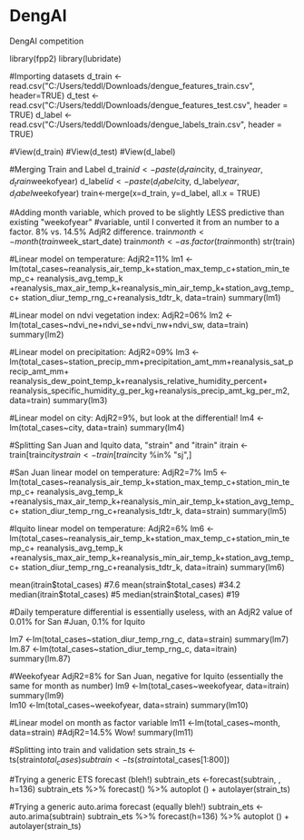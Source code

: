 # DengAI
DengAI competition 

library(fpp2)
library(lubridate)

#Importing datasets
d_train <- read.csv("C:/Users/teddl/Downloads/dengue_features_train.csv", header=TRUE)
d_test <- read.csv("C:/Users/teddl/Downloads/dengue_features_test.csv", header = TRUE)
d_label <-read.csv("C:/Users/teddl/Downloads/dengue_labels_train.csv", header = TRUE)

#View(d_train)
#View(d_test)
#View(d_label)

#Merging Train and Label
d_train$id <- paste(d_train$city, d_train$year,d_train$weekofyear)
d_label$id <- paste(d_label$city, d_label$year,d_label$weekofyear)
train<-merge(x=d_train, y=d_label, all.x = TRUE)

#Adding month variable, which proved to be slightly LESS predictive than existing "weekofyear" 
#variable, until I converted it from an number to a factor. 8% vs. 14.5% AdjR2 difference.
train$month<-month(train$week_start_date)
train$month<-as.factor(train$month)
str(train)

#Linear model on temperature: AdjR2=11%
lm1 <-lm(total_cases~reanalysis_air_temp_k+station_max_temp_c+station_min_temp_c+
         reanalysis_avg_temp_k +reanalysis_max_air_temp_k+reanalysis_min_air_temp_k+station_avg_temp_c+
           station_diur_temp_rng_c+reanalysis_tdtr_k,  data=train)
summary(lm1)

#Linear model on ndvi vegetation index: AdjR2=06%
lm2 <-lm(total_cases~ndvi_ne+ndvi_se+ndvi_nw+ndvi_sw,  data=train)
summary(lm2)

#Linear model on precipitation: AdjR2=09%
lm3 <-lm(total_cases~station_precip_mm+precipitation_amt_mm+reanalysis_sat_precip_amt_mm+
           reanalysis_dew_point_temp_k+reanalysis_relative_humidity_percent+
           reanalysis_specific_humidity_g_per_kg+reanalysis_precip_amt_kg_per_m2,  data=train)
summary(lm3)

#Linear model on city: AdjR2=9%, but look at the differential!
lm4 <-lm(total_cases~city,  data=train)
summary(lm4)

#Splitting San Juan and Iquito data, "strain" and "itrain"
itrain <-train[train$city %in% "iq",]
strain <-train[train$city %in% "sj",]

#San Juan linear model on temperature: AdjR2=7%
lm5 <-lm(total_cases~reanalysis_air_temp_k+station_max_temp_c+station_min_temp_c+
           reanalysis_avg_temp_k +reanalysis_max_air_temp_k+reanalysis_min_air_temp_k+station_avg_temp_c+
           station_diur_temp_rng_c+reanalysis_tdtr_k,  data=strain)
summary(lm5)

#Iquito linear model on temperature: AdjR2=6%
lm6 <-lm(total_cases~reanalysis_air_temp_k+station_max_temp_c+station_min_temp_c+
           reanalysis_avg_temp_k +reanalysis_max_air_temp_k+reanalysis_min_air_temp_k+station_avg_temp_c+
           station_diur_temp_rng_c+reanalysis_tdtr_k,  data=itrain)
summary(lm6)

mean(itrain$total_cases) #7.6
mean(strain$total_cases) #34.2
median(itrain$total_cases) #5
median(strain$total_cases) #19

#Daily temperature differential is essentially useless, with an AdjR2 value of 0.01% for San
#Juan, 0.1% for Iquito

lm7 <-lm(total_cases~station_diur_temp_rng_c, data=strain)
summary(lm7) 
lm.87 <-lm(total_cases~station_diur_temp_rng_c, data=itrain)
summary(lm.87)

#Weekofyear AdjR2=8% for San Juan, negative for Iquito (essentially the same for month as number)
lm9 <-lm(total_cases~weekofyear, data=itrain)
summary(lm9)  
lm10 <-lm(total_cases~weekofyear, data=strain)
summary(lm10) 

#Linear model on month as factor variable
lm11 <-lm(total_cases~month, data=strain) #AdjR2=14.5% Wow!
summary(lm11) 

#Splitting into train and validation sets
strain_ts <- ts(strain$total_cases)
subtrain <-ts(strain$total_cases[1:800])

#Trying a generic ETS forecast (bleh!)
subtrain_ets <-forecast(subtrain, , h=136) 
subtrain_ets %>% forecast() %>% autoplot () +
  autolayer(strain_ts)

#Trying a generic auto.arima forecast (equally bleh!)
subtrain_ets <-auto.arima(subtrain) 
subtrain_ets %>% forecast(h=136) %>% autoplot () +
  autolayer(strain_ts)
